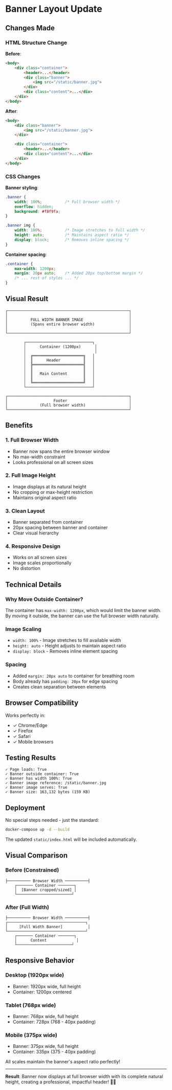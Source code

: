 # Banner Layout Update

## Changes Made

### HTML Structure Change

**Before**:
```html
<body>
    <div class="container">
        <header>...</header>
        <div class="banner">
            <img src="/static/banner.jpg">
        </div>
        <div class="content">...</div>
    </div>
</body>
```

**After**:
```html
<body>
    <div class="banner">
        <img src="/static/banner.jpg">
    </div>

    <div class="container">
        <header>...</header>
        <div class="content">...</div>
    </div>
</body>
```

### CSS Changes

**Banner styling**:
```css
.banner {
    width: 100%;          /* Full browser width */
    overflow: hidden;
    background: #f8f9fa;
}

.banner img {
    width: 100%;          /* Image stretches to full width */
    height: auto;         /* Maintains aspect ratio */
    display: block;       /* Removes inline spacing */
}
```

**Container spacing**:
```css
.container {
    max-width: 1200px;
    margin: 20px auto;    /* Added 20px top/bottom margin */
    /* ... rest of styles ... */
}
```

## Visual Result

```
┌─────────────────────────────────────────────────────┐
│                                                     │
│          FULL WIDTH BANNER IMAGE                    │
│          (Spans entire browser width)               │
│                                                     │
└─────────────────────────────────────────────────────┘

        ┌─────────────────────────────┐
        │      Container (1200px)      │
        │                              │
        │  ╔══════════════════════╗   │
        │  ║      Header          ║   │
        │  ╠══════════════════════╣   │
        │  ║                      ║   │
        │  ║   Main Content       ║   │
        │  ║                      ║   │
        │  ╚══════════════════════╝   │
        └─────────────────────────────┘

┌─────────────────────────────────────────────────────┐
│                    Footer                           │
│              (Full browser width)                   │
└─────────────────────────────────────────────────────┘
```

## Benefits

### 1. Full Browser Width
- Banner now spans the entire browser window
- No max-width constraint
- Looks professional on all screen sizes

### 2. Full Image Height
- Image displays at its natural height
- No cropping or max-height restriction
- Maintains original aspect ratio

### 3. Clean Layout
- Banner separated from container
- 20px spacing between banner and container
- Clear visual hierarchy

### 4. Responsive Design
- Works on all screen sizes
- Image scales proportionally
- No distortion

## Technical Details

### Why Move Outside Container?

The container has `max-width: 1200px`, which would limit the banner width. By moving it outside, the banner can use the full browser width naturally.

### Image Scaling

- `width: 100%` - Image stretches to fill available width
- `height: auto` - Height adjusts to maintain aspect ratio
- `display: block` - Removes inline element spacing

### Spacing

- Added `margin: 20px auto` to container for breathing room
- Body already has `padding: 20px` for edge spacing
- Creates clean separation between elements

## Browser Compatibility

Works perfectly in:
- ✓ Chrome/Edge
- ✓ Firefox
- ✓ Safari
- ✓ Mobile browsers

## Testing Results

```
✓ Page loads: True
✓ Banner outside container: True
✓ Banner has width 100%: True
✓ Banner image reference: /static/banner.jpg
✓ Banner image serves: True
✓ Banner size: 163,132 bytes (159 KB)
```

## Deployment

No special steps needed - just the standard:
```bash
docker-compose up -d --build
```

The updated `static/index.html` will be included automatically.

## Visual Comparison

### Before (Constrained)
```
├────────── Browser Width ──────────┤
    ┌─────── Container ───────┐
    │  [Banner cropped/sized] │
    └────────────────────────┘
```

### After (Full Width)
```
├────────── Browser Width ──────────┤
┌──────────────────────────────────┐
│     [Full Width Banner]           │
└──────────────────────────────────┘
    ┌─────── Container ───────┐
    │      Content             │
    └────────────────────────┘
```

## Responsive Behavior

### Desktop (1920px wide)
- Banner: 1920px wide, full height
- Container: 1200px centered

### Tablet (768px wide)
- Banner: 768px wide, full height
- Container: 728px (768 - 40px padding)

### Mobile (375px wide)
- Banner: 375px wide, full height
- Container: 335px (375 - 40px padding)

All scales maintain the banner's aspect ratio perfectly!

---

**Result**: Banner now displays at full browser width with its complete natural height, creating a professional, impactful header! 🎨✨
